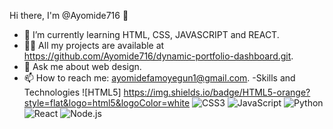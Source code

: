  Hi there, I'm @Ayomide716 👋
- 🌱 I’m currently learning HTML, CSS, JAVASCRIPT and REACT.
- 👨‍💻 All my projects are available at https://github.com/Ayomide716/dynamic-portfolio-dashboard.git.
- 💬 Ask me about web design.
- 📫 How to reach me: ayomidefamoyegun1@gmail.com.
-Skills and Technologies
![HTML5] https://img.shields.io/badge/HTML5-orange?style=flat&logo=html5&logoColor=white
![CSS3](https://img.shields.io/badge/CSS3-blue?style=flat&logo=css3&logoColor=white)
![JavaScript](https://img.shields.io/badge/JavaScript-yellow?style=flat&logo=javascript&logoColor=white)
![Python](https://img.shields.io/badge/Python-3776AB?style=flat&logo=python&logoColor=white)
![React](https://img.shields.io/badge/React-61DAFB?style=flat&logo=react&logoColor=white)
![Node.js](https://img.shields.io/badge/Node.js-43853D?style=flat&logo=node.js&logoColor=white)
<!---
Ayomide716/Ayomide716 is a ✨ special ✨ repository because its `README.md` (this file) appears on your GitHub profile.
You can click the Preview link to take a look at your changes.
--->

